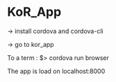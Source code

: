 # KoR_App

-> install cordova and cordova-cli

-> go to kor_app

To a term :
$> cordova run browser

The app is load on localhost:8000
